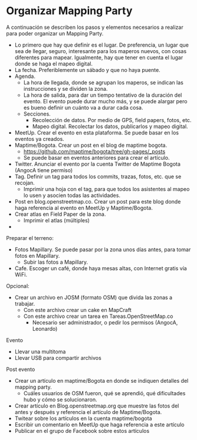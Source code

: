 # Organizar Mapping Party

A continuación se describen los pasos y elementos necesarios a realizar para poder organizar un Mapping Party.

* Lo primero que hay que definir es el lugar.
De preferencia, un lugar que sea de llegar, seguro, interesante para los maperos nuevos, con cosas diferentes para mapear.
Igualmente, hay que tener en cuenta el lugar donde se haga el mapeo digital.
* La fecha. Preferiblemente un sábado y que no haya puente.
* Agenda.
  * La hora de llegada, donde se agrupan los maperos, se indican las instrucciones y se dividen la zona.
  * La hora de salida, para dar un tiempo tentativo de la duración del evento.
El evento puede durar mucho más, y se puede alargar pero es bueno definir un cuánto va a durar cada cosa.
  * Secciones.
    * Recolección de datos. Por medio de GPS, field papers, fotos, etc.
    * Mapeo digital. Recolectar los datos, publicarlos y mapeo digital.
* MeetUp. Crear el evento en esta plataforma. Se puede basar en los eventos ya creados.
* Maptime/Bogota. Crear un post en el blog de maptime bogota.
  * https://github.com/maptime/bogota/tree/gh-pages/_posts
  * Se puede basar en eventos anteriores para crear el artículo.
* Twitter. Anunciar el evento por la cuenta Twitter de Maptime Bogota (AngocA tiene permiso)
* Tag. Definir un tag para todos los commits, trazas, fotos, etc. que se recojan.
  * Imprimir una hoja con el tag, para que todos los asistentes al mapeo lo usen y asocien todas las actividades.
* Post en blog.openstreetmap.co. Crear un post para este blog donde haga referencia al evento en MeetUp y Maptime/Bogota.
* Crear atlas en Field Paper de la zona.
  * Imprimir el atlas (múltiples)
* 

Preparar el terreno:

* Fotos Mapillary.
Se puede pasar por la zona unos días antes, para tomar fotos en Mapillary.
  * Subir las fotos a Mapillary.
* Cafe.
Escoger un café, donde haya mesas altas, con Internet gratis vía WiFi.

Opcional:

* Crear un archivo en JOSM (formato OSM) que divida las zonas a trabajar.
  * Con este archivo crear un cake en MapCraft
  * Con este archivo crear un tarea en Tareas.OpenStreetMap.co
    * Necesario ser administrador, o pedir los permisos (AngocA, Leonardo)

Evento

* Llevar una multitoma
* Llevar USB para compartir archivos


Post evento

* Crear un artículo en maptime/Bogota en donde se indiquen detalles del mapping party.
  * Cuáles usuarios de OSM fueron, qué se aprendió, qué dificultades hubo y cómo se solucionaron.
* Crear artículo en Blog.openstreetmap.org que muestre las fotos del antes y después y referencia el artículo de Maptime/Bogota.
* Twitear sobre los artículos en la cuenta maptime/bogota
* Escribir un comentario en MeetUp que haga referencia a este artículo
* Publicar en el grupo de Facebook sobre estos artículos
